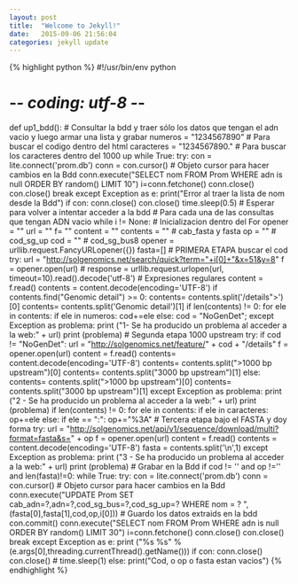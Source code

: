 ```yaml
---
layout: post
title:  "Welcome to Jekyll!"
date:   2015-09-06 21:56:04
categories: jekyll update
---
```


{% highlight python %}
#!/usr/bin/env python
# -*- coding: utf-8 -*-
def up1_bdd():
    # Consultar la bdd y traer sólo los datos que tengan el adn vacio y luego armar una lista y grabar
    numeros = "1234567890" # Para buscar el codigo dentro del html
    caracteres = "1234567890." # Para buscar los caracteres dentro del 1000 up
    while True:
        try: 
            con = lite.connect('prom.db')
            conn = con.cursor() # Objeto cursor para hacer cambios en la Bdd
            conn.execute("SELECT nom FROM Prom WHERE adn is null ORDER BY random() LIMIT 10")
            i=conn.fetchone()
            conn.close()
            con.close()
            break
        except Exception as e:
            print("Error al traer la lista de nom desde la Bdd")
            if con:
                conn.close()
                con.close()
            time.sleep(0.5) # Esperar para volver a intentar acceder a la bdd
    # Para cada una de las consultas que tengan ADN vacio
    while i != None:
        # Inicializacion dentro del For
        opener = ""
        url = ""
        f= ""
        content = ""
        contents = "" #  cab_fasta y fasta
        op = "" # cod_sg_up
        cod = "" # cod_sg_bus8
        opener = urllib.request.FancyURLopener({})
        fasta=[]
        # PRIMERA ETAPA buscar el cod
        try:
            url = "http://solgenomics.net/search/quick?term="+i[0]+"&x=51&y=8"
            f = opener.open(url)
            # response = urllib.request.urlopen(url, timeout=10).read().decode('utf-8')
            # Expresiones regulares
            content = f.read()
            contents = content.decode(encoding='UTF-8')
            if contents.find("Genomic detail") >= 0:
                contents= contents.split('/details">')[0]
                contents= contents.split('Genomic detail')[1]
                if len(contents) != 0:
                    for ele in contents:
                        if ele in numeros:
                            cod+=ele
            else:
                cod = "NoGenDet";
        except Exception as problema:
            print ("1- Se ha producido un problema al acceder a la web:" + url)
            print (problema)
        # Segunda etapa 1000 upstream
        try:
            if cod != "NoGenDet":
                url = "http://solgenomics.net/feature/" + cod + "/details"
                f = opener.open(url)
                content = f.read()
                contents= content.decode(encoding='UTF-8')
                contents= contents.split(">1000 bp upstream</option>")[0]
                contents= contents.split("3000 bp upstream</option>")[1]
            else:
                contents= contents.split(">1000 bp upstream</option>")[0]
                contents= contents.split("3000 bp upstream</option>")[1]
        except Exception as problema:
            print ("2 - Se ha producido un problema al acceder a la web:" + url)
            print (problema)
        if len(contents) != 0:
            for ele in contents:
                if ele in caracteres:
                    op+=ele
                else:
                    if ele == ":":
                        op+="%3A"
        # Tercera etapa bajo el FASTA y doy forma
        try:
            url = "http://solgenomics.net/api/v1/sequence/download/multi?format=fasta&s=" + op
            f = opener.open(url)
            content = f.read()
            contents = content.decode(encoding='UTF-8')
            fasta = contents.split('\n',1)
        except Exception as problema:
            print ("3 - Se ha producido un problema al acceder a la web:" + url)
            print (problema)
        # Grabar en la Bdd
        if cod != '' and op !='' and len(fasta)!=0:
            while True:
                try:
                    con = lite.connect('prom.db')
                    conn = con.cursor() # Objeto cursor para hacer cambios en la Bdd
                    conn.execute("UPDATE Prom SET cab_adn=?,adn=?,cod_sg_bus=?,cod_sg_up=? WHERE nom = ? ",(fasta[0],fasta[1],cod,op,i[0])) # Guardo los datos extraids en la bdd
                    con.commit()
                    conn.execute("SELECT nom FROM Prom WHERE adn is null ORDER BY random() LIMIT 30")
                    i=conn.fetchone()
                    conn.close()
                    con.close()
                    break
                except Exception as e:
                    print ("%s %s" % (e.args[0],threading.currentThread().getName()))
                    if con:
                        conn.close()
                        con.close()
                    # time.sleep(1)
        else:
            print("Cod, o op o fasta estan vacios")
{% endhighlight %}